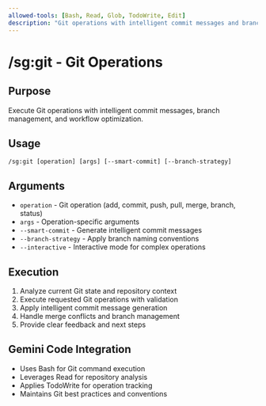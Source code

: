 ```yaml
---
allowed-tools: [Bash, Read, Glob, TodoWrite, Edit]
description: "Git operations with intelligent commit messages and branch management"
---
```


# /sg:git - Git Operations

## Purpose
Execute Git operations with intelligent commit messages, branch management, and workflow optimization.

## Usage
```
/sg:git [operation] [args] [--smart-commit] [--branch-strategy]
```

## Arguments
- `operation` - Git operation (add, commit, push, pull, merge, branch, status)
- `args` - Operation-specific arguments
- `--smart-commit` - Generate intelligent commit messages
- `--branch-strategy` - Apply branch naming conventions
- `--interactive` - Interactive mode for complex operations

## Execution
1. Analyze current Git state and repository context
2. Execute requested Git operations with validation
3. Apply intelligent commit message generation
4. Handle merge conflicts and branch management
5. Provide clear feedback and next steps

## Gemini Code Integration
- Uses Bash for Git command execution
- Leverages Read for repository analysis
- Applies TodoWrite for operation tracking
- Maintains Git best practices and conventions